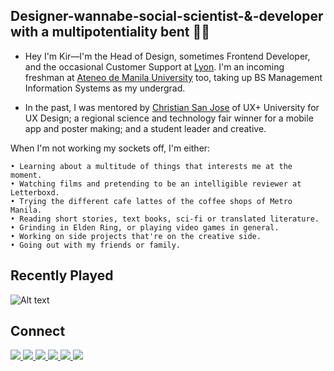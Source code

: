 ## Designer-wannabe-social-scientist-&-developer with a multipotentiality bent 👩‍💻
- Hey I'm Kir—I'm the Head of Design, sometimes Frontend Developer, and the occasional Customer Support at [Lyon](https://lyon.com.ph/). I'm an incoming freshman at [Ateneo de Manila University](https://www.ateneo.edu/) too, taking up BS Management Information Systems as my undergrad. 

- In the past, I was mentored by [Christian San Jose](https://christiansanjose.com/) of UX+ University for UX Design; a regional science and technology fair winner for a mobile app and poster making; and a student leader and creative.

When I'm not working my sockets off, I'm either:
````
• Learning about a multitude of things that interests me at the moment.
• Watching films and pretending to be an intelligible reviewer at Letterboxd.
• Trying the different cafe lattes of the coffee shops of Metro Manila.
• Reading short stories, text books, sci-fi or translated literature.
• Grinding in Elden Ring, or playing video games in general.
• Working on side projects that're on the creative side.
• Going out with my friends or family.
````

## Recently Played
<section>
  
  ![Alt text](https://spotify-recently-played-readme.vercel.app/api?user=penalberkirstine)
  
</section>

## Connect
<section>
  <a href="https://mail.google.com/mail/u/0/?view=cm&fs=1&to=kir@lyon.com.ph&tf=1" target="_blank" ref="noopener noreferrer">
    <img src="https://img.shields.io/badge/lyon-%23161519.svg?&style=for-the-badge&logo=gmail&logoColor=white"/>
  </a>
  <a href="https://mail.google.com/mail/u/0/?view=cm&fs=1&to=penalberkirstine@gmail.com&tf=1" target="_blank" ref="noopener noreferrer">
    <img src="https://img.shields.io/badge/gmail-%23D44638.svg?&style=for-the-badge&logo=gmail&logoColor=white"/>
  </a>
  <a href="https://www.instagram.com/kirpnlbr/" target="_blank" ref="noopener noreferrer">
    <img src="https://img.shields.io/badge/instagram-%23E4405F.svg?&style=for-the-badge&logo=instagram&logoColor=white"/>
  </a>
  <a href="https://www.facebook.com/kirpnlbr" target="_blank" ref="noopener noreferrer">
    <img src="https://img.shields.io/badge/facebook-%233B5998.svg?&style=for-the-badge&logo=facebook&logoColor=white"/>
  </a>
  <a href="https://www.linkedin.com/in/kirpen/" target="_blank" ref="noopener noreferrer">
    <img src="https://img.shields.io/badge/linkedin-%230077B5.svg?&style=for-the-badge&logo=linkedin&logoColor=white"/>
  </a>
  <a href="https://twitter.com/kirpnlbr" target="_blank" ref="noopener noreferrer">
    <img src="https://img.shields.io/badge/twitter-%2300ACEE.svg?&style=for-the-badge&logo=twitter&logoColor=white"/>
  </a>
</section>
